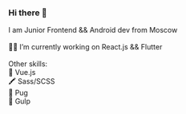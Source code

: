### Hi there 👋
I am Junior Frontend && Android dev from Moscow<br>
<br>
👨‍💻 I’m currently working on React.js && Flutter<br>
<br>
Other skills:<br>
💚 Vue.js<br>
🖍 Sass/SCSS<br>
🐶 Pug<br>
🍹 Gulp<br>

<!--
**Altereyo/Altereyo** is a ✨ _special_ ✨ repository because its `README.md` (this file) appears on your GitHub profile.

Here are some ideas to get you started:

- 🔭 I’m currently working on ...
- 🌱 I’m currently learning ...
- 👯 I’m looking to collaborate on ...
- 🤔 I’m looking for help with ...
- 💬 Ask me about ...
- 📫 How to reach me: ...
- 😄 Pronouns: ...
- ⚡ Fun fact: ...
-->
